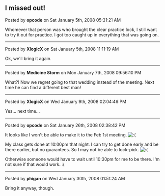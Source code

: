 ## I missed out!
Posted by **opcode** on Sat January 5th, 2008 05:31:21 AM

Whomever that person was who brought the clear practice lock, I still want to try it out for practice.  I got too caught up in everything that was going on.

--------------------------------------------------------------------------------

Posted by **XlogicX** on Sat January 5th, 2008 11:11:19 AM

Ok, we'll bring it again.

--------------------------------------------------------------------------------

Posted by **Medicine Storm** on Mon January 7th, 2008 09:56:10 PM

What?! Now we regret going to that wedding instead of the meeting. Next time he can find a different best man!

--------------------------------------------------------------------------------

Posted by **XlogicX** on Wed January 9th, 2008 02:04:46 PM

Yes... next time...

--------------------------------------------------------------------------------

Posted by **opcode** on Sat January 26th, 2008 02:38:42 PM

It looks like I won't be able to make it to the Feb 1st meeting. <!-- s:( --><img src="{SMILIES_PATH}/icon_e_sad.gif" alt=":(" title="Sad" /><!-- s:( -->

My class gets done at 10:00pm that night.  I can try to get done early and be there earlier, but no guarantees.  So I may not be able to lock-pick. <!-- s:( --><img src="{SMILIES_PATH}/icon_e_sad.gif" alt=":(" title="Sad" /><!-- s:( -->

Otherwise someone would have to wait until 10:30pm for me to be there.  I'm not sure if that would work. :\

--------------------------------------------------------------------------------

Posted by **phigan** on Wed January 30th, 2008 01:51:24 AM

Bring it anyway, though.

